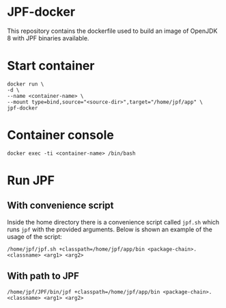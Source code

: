 # JPF-docker
This repository contains the dockerfile used to build an image of OpenJDK 8 with JPF binaries available.

# Start container
```
docker run \
-d \
--name <container-name> \
--mount type=bind,source="<source-dir>",target="/home/jpf/app" \
jpf-docker
```

# Container console
```
docker exec -ti <container-name> /bin/bash
```

# Run JPF

## With convenience script
Inside the home directory there is a convenience script called `jpf.sh` which runs `jpf` with the provided arguments. Below is shown an example of the usage of the script:

```
/home/jpf/jpf.sh +classpath=/home/jpf/app/bin <package-chain>.<classname> <arg1> <arg2>
```

## With path to JPF
```
/home/jpf/JPF/bin/jpf +classpath=/home/jpf/app/bin <package-chain>.<classname> <arg1> <arg2>
```